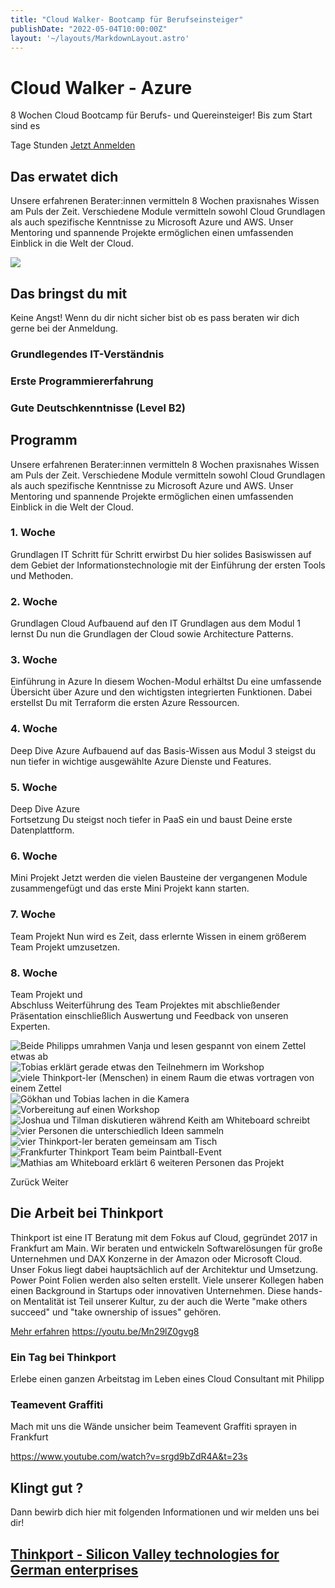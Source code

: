 ```yaml
---
title: "Cloud Walker- Bootcamp für Berufseinsteiger"
publishDate: "2022-05-04T10:00:00Z"
layout: '~/layouts/MarkdownLayout.astro'
---
```


# Cloud Walker - Azure

8 Wochen Cloud Bootcamp für Berufs- und Quereinsteiger! Bis zum Start sind es

Tage Stunden [Jetzt Anmelden](https://form.typeform.com/to/pEGRd7gX)

## Das erwatet dich

Unsere erfahrenen Berater:innen vermitteln 8 Wochen praxisnahes Wissen am Puls der Zeit. Verschiedene Module vermitteln sowohl Cloud Grundlagen als auch spezifische Kenntnisse zu Microsoft Azure und AWS. Unser Mentoring und spannende Projekte ermöglichen einen umfassenden Einblick in die Welt der Cloud.

![](images/IMG_2509-1024x683.jpg)

## Das bringst du mit

Keine Angst! Wenn du dir nicht sicher bist ob es pass beraten wir dich gerne bei der Anmeldung.

### Grundlegendes IT-Verständnis

### Erste Programmiererfahrung

### Gute Deutschkenntnisse (Level B2)

## Programm

Unsere erfahrenen Berater:innen vermitteln 8 Wochen praxisnahes Wissen am Puls der Zeit. Verschiedene Module vermitteln sowohl Cloud Grundlagen als auch spezifische Kenntnisse zu Microsoft Azure und AWS. Unser Mentoring und spannende Projekte ermöglichen einen umfassenden Einblick in die Welt der Cloud.

### 1\. Woche

Grundlagen IT Schritt für Schritt erwirbst Du hier solides Basiswissen auf dem Gebiet der Informationstechnologie mit der Einführung der ersten Tools und Methoden.

### 2\. Woche

Grundlagen Cloud Aufbauend auf den IT Grundlagen aus dem Modul 1 lernst Du nun die Grundlagen der Cloud sowie Architecture Patterns.

### 3\. Woche

Einführung in Azure In diesem Wochen-Modul erhältst Du eine umfassende Übersicht über Azure und den wichtigsten integrierten Funktionen. Dabei erstellst Du mit Terraform die ersten Azure Ressourcen.

### 4\. Woche

Deep Dive Azure Aufbauend auf das Basis-Wissen aus Modul 3 steigst du nun tiefer in wichtige ausgewählte Azure Dienste und Features.

### 5\. Woche

Deep Dive Azure  
Fortsetzung Du steigst noch tiefer in PaaS ein und baust Deine erste Datenplattform.

### 6\. Woche

Mini Projekt Jetzt werden die vielen Bausteine der vergangenen Module zusammengefügt und das erste Mini Projekt kann starten.

### 7\. Woche

Team Projekt Nun wird es Zeit, dass erlernte Wissen in einem größerem Team Projekt umzusetzen.

### 8\. Woche

Team Projekt und  
Abschluss Weiterführung des Team Projektes mit abschließender Präsentation einschließlich Auswertung und Feedback von unseren Experten.

![Beide Philipps umrahmen Vanja und lesen gespannt von einem Zettel etwas ab](images/Karriere9.png)![Tobias erklärt gerade etwas den Teilnehmern im Workshop](images/Karriere10.png)![viele Thinkport-ler (Menschen) in einem Raum die etwas vortragen von einem Zettel](images/Karriere8.png)![Gökhan und Tobias lachen in die Kamera](images/Karriere7.png)![Vorbereitung auf einen Workshop](images/Karriere6.png)![Joshua und Tilman diskutieren während Keith am Whiteboard schreibt](images/Karriere5-1.png)![vier Personen die unterschiedlich Ideen sammeln](images/Karriere3.png)![vier Thinkport-ler beraten gemeinsam am Tisch](images/Karriere4.png)![Frankfurter Thinkport Team beim Paintball-Event](images/Karriere2-1.png)![Mathias am Whiteboard erklärt 6 weiteren Personen das Projekt](images/Karriere1.png)

Zurück Weiter

## Die Arbeit bei Thinkport

Thinkport ist eine IT Beratung mit dem Fokus auf Cloud, gegründet 2017 in Frankfurt am Main. Wir beraten und entwickeln Softwarelösungen für große Unternehmen und DAX Konzerne in der Amazon oder Microsoft Cloud. Unser Fokus liegt dabei hauptsächlich auf der Architektur und Umsetzung. Power Point Folien werden also selten erstellt. Viele unserer Kollegen haben einen Background in Startups oder innovativen Unternehmen. Diese hands-on Mentalität ist Teil unserer Kultur, zu der auch die Werte "make others succeed" und "take ownership of issues" gehören.

[Mehr erfahren](https://thinkport.digital/karriere-in-der-cloud) https://youtu.be/Mn29lZ0gvg8

### Ein Tag bei Thinkport

Erlebe einen ganzen Arbeitstag im Leben eines Cloud Consultant mit Philipp

### Teamevent Graffiti

Mach mit uns die Wände unsicher beim Teamevent Graffiti sprayen in Frankfurt

https://www.youtube.com/watch?v=srgd9bZdR4A&t=23s

## Klingt gut ?

Dann bewirb dich hier mit folgenden Informationen und wir melden uns bei dir!

## [Thinkport - Silicon Valley technologies for German enterprises](https://thinkport.digital/kontaktieren/)
